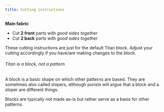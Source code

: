 ```yaml
---
title: Cutting instructions
---
```


**Main fabric**

- Cut **2 front** parts with _good sides together_
- Cut **2 back** parts with _good sides together_

These cutting instructions are just for the default Titan block. Adjust your cutting accordingly if you have/are making changes to the block.

<Note>

###### Titan is a block, not a pattern

A block is a basic shape on which other patterns are based.
They are sometimes also called slopers, although purists will argue that a block and a sloper are different things.

Blocks are typically not made as-is but rather serve as a basis for other patterns.

</Note>
